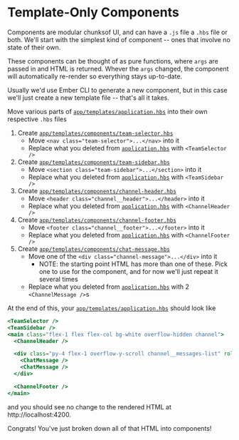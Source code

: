 # Template-Only Components

Components are modular chunksof UI, and can have a `.js` file a `.hbs` file or both. We'll start with the simplest kind of component -- ones that involve no state of their own.

These components can be thought of as pure functions, where `args` are passed in and HTML is returned. Whever the `args` changed, the component will automatically re-render so everything stays up-to-date.

Usually we'd use Ember CLI to generate a new component, but in this case we'll just create a new template file -- that's all it takes.

Move various parts of [`app/templates/application.hbs`](../app/templates/application.hbs) into their own respective `.hbs` files

1. Create [`app/templates/components/team-selector.hbs`](../app/templates/components/team-selector.hbs)
   - Move `<nav class="team-selector">...</nav>` into it
   - Replace what you deleted from [`application.hbs`](../app/templates/application.hbs) with `<TeamSelector />`
1. Create [`app/templates/components/team-sidebar.hbs`](../app/templates/components/team-sidebar.hbs)
   - Move `<section class="team-sidebar">...</section>` into it
   - Replace what you deleted from [`application.hbs`](../app/templates/application.hbs) with `<TeamSidebar />`
1. Create [`app/templates/components/channel-header.hbs`](../app/templates/components/channel-header.hbs)
   - Move `<header class="channel__header">...</header>` into it
   - Replace what you deleted from [`application.hbs`](../app/templates/application.hbs) with `<ChannelHeader />`
1. Create [`app/templates/components/channel-footer.hbs`](../app/templates/components/channel-footer.hbs)
   - Move `<footer class="channel__footer">...</footer>` into it
   - Replace what you deleted from [`application.hbs`](../app/templates/application.hbs) with `<ChannelFooter />`
1. Create [`app/templates/components/chat-message.hbs`](../app/templates/components/chat-message.hbs)
   - Move one of the `<div class="channel-message">...</div>` into it
      - NOTE: the starting point HTML has more than one of these. Pick one to use for the component, and for now we'll just repeat it several times 
   - Replace what you deleted from [`application.hbs`](../app/templates/application.hbs) with 2 `<ChannelMessage />`s

At the end of this, your [`app/templates/application.hbs`](../app/templates/application.hbs) should look like

```hbs
<TeamSelector />
<TeamSidebar />
<main class="flex-1 flex flex-col bg-white overflow-hidden channel">
  <ChannelHeader />

  <div class="py-4 flex-1 overflow-y-scroll channel__messages-list" role="list">
    <ChatMessage />
    <ChatMessage />
  </div>

  <ChannelFooter />
</main>
```

and you should see no change to the rendered HTML at http://localhost:4200.

Congrats! You've just broken down all of that HTML into components!
